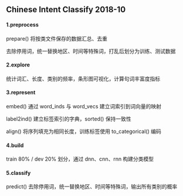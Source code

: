 ## Chinese Intent Classify 2018-10

#### 1.preprocess

prepare() 将按类文件保存的数据汇总、去重

去除停用词，统一替换地区、时间等特殊词，打乱后划分为训练、测试数据

#### 2.explore

统计词汇、长度、类别的频率，条形图可视化，计算句词丰富度指标

#### 3.represent

embed() 通过 word_inds 与 word_vecs 建立词索引到词向量的映射

label2ind() 建立标签索引的字典，sorted() 保持一致性

align() 将序列填充为相同长度，训练标签使用 to_categorical() 编码

#### 4.build

train 80% / dev 20% 划分，通过 dnn、cnn、rnn 构建分类模型

#### 5.classify

predict() 去除停用词，统一替换地区、时间等特殊词，输出所有类别的概率